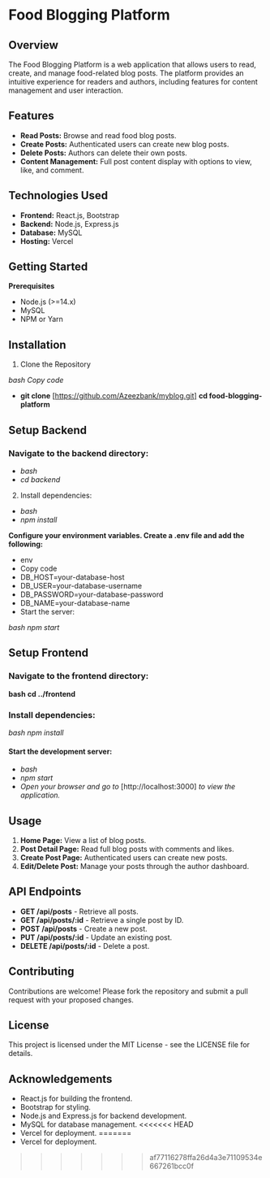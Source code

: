 # Food Blogging Platform
## Overview
The Food Blogging Platform is a web application that allows users to read, create, and manage food-related blog posts. The platform provides an intuitive experience for readers and authors, including features for content management and user interaction.

## Features
- **Read Posts:** Browse and read food blog posts.
- **Create Posts:** Authenticated users can create new blog posts.
- **Delete Posts:** Authors can delete their own posts.
- **Content Management:** Full post content display with options to view, like, and comment.

## Technologies Used
+ **Frontend:** React.js, Bootstrap
+ **Backend:** Node.js, Express.js
+ **Database:** MySQL
+ **Hosting:** Vercel

## Getting Started
**Prerequisites**
- Node.js (>=14.x)
- MySQL
- NPM or Yarn

## Installation
1. Clone the Repository

*bash*
*Copy code*
- **git clone** [https://github.com/Azeezbank/myblog.git]
**cd food-blogging-platform**

## Setup Backend

### Navigate to the backend directory:

- *bash*
- *cd backend*

2. Install dependencies:

- *bash*
- *npm install*

**Configure your environment variables. Create a .env file and add the following:**

+ env
+ Copy code
+ DB_HOST=your-database-host
+ DB_USER=your-database-username
+ DB_PASSWORD=your-database-password
+ DB_NAME=your-database-name
+ Start the server:

*bash*
*npm start*

## Setup Frontend

### Navigate to the frontend directory:

**bash**
**cd ../frontend**

### Install dependencies:

*bash*
*npm install*

#### Start the development server:

- *bash*
- *npm start*
- *Open your browser and go to* [http://localhost:3000] *to view the application.*

## Usage
1. **Home Page:** View a list of blog posts.
2. **Post Detail Page:** Read full blog posts with comments and likes.
3. **Create Post Page:** Authenticated users can create new posts.
4. **Edit/Delete Post:** Manage your posts through the author dashboard.

## API Endpoints
+ **GET /api/posts** - Retrieve all posts.
+ **GET /api/posts/:id** - Retrieve a single post by ID.
+ **POST /api/posts** - Create a new post.
+ **PUT /api/posts/:id** - Update an existing post.
+ **DELETE /api/posts/:id** - Delete a post.

## Contributing
Contributions are welcome! Please fork the repository and submit a pull request with your proposed changes.

## License
This project is licensed under the MIT License - see the LICENSE file for details.

## Acknowledgements
+ React.js for building the frontend.
+ Bootstrap for styling.
+ Node.js and Express.js for backend development.
+ MySQL for database management.
<<<<<<< HEAD
+ Vercel for deployment.
=======
+ Vercel for deployment.
>>>>>>> af77116278ffa26d4a3e71109534e667261bcc0f
